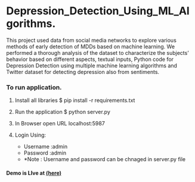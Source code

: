 # Depression_Detection_Using_ML_Algorithms.
This project used data from social media networks to explore various methods of early detection of MDDs based on machine learning. We performed a thorough analysis of the dataset to characterize the subjects’ behavior based on different aspects, textual inputs, Python code for Depression Detection using multiple machine learning algorithms and Twitter dataset for detecting depression also from sentiments.

### To run application.

1. Install all libraries
$ pip install -r requirements.txt

2. Run the application
$ python server.py

3. In Browser open URL localhost:5987

4. Login Using:
   - Username :admin
   - Password :admin
   - *Note : Username and password can be chnaged in server.py file

#### Demo is LIve at [(here)](https://depressio-io.onrender.com/)


